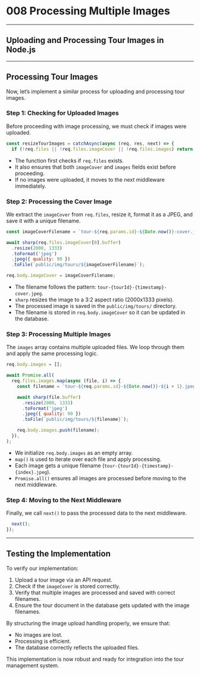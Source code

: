 # 008 Processing Multiple Images

---

## Uploading and Processing Tour Images in Node.js

---

## Processing Tour Images

Now, let’s implement a similar process for uploading and processing tour images.

### Step 1: Checking for Uploaded Images

Before proceeding with image processing, we must check if images were uploaded.

```jsx
const resizeTourImages = catchAsync(async (req, res, next) => {
  if (!req.files || !req.files.imageCover || !req.files.images) return next();
```

- The function first checks if `req.files` exists.
- It also ensures that both `imageCover` and `images` fields exist before proceeding.
- If no images were uploaded, it moves to the next middleware immediately.

### Step 2: Processing the Cover Image

We extract the `imageCover` from `req.files`, resize it, format it as a JPEG, and save it with a unique filename.

```jsx
const imageCoverFilename = `tour-${req.params.id}-${Date.now()}-cover.jpeg`;

await sharp(req.files.imageCover[0].buffer)
  .resize(2000, 1333)
  .toFormat('jpeg')
  .jpeg({ quality: 90 })
  .toFile(`public/img/tours/${imageCoverFilename}`);

req.body.imageCover = imageCoverFilename;
```

- The filename follows the pattern: `tour-{tourId}-{timestamp}-cover.jpeg`.
- `sharp` resizes the image to a 3:2 aspect ratio (2000x1333 pixels).
- The processed image is saved in the `public/img/tours/` directory.
- The filename is stored in `req.body.imageCover` so it can be updated in the database.

### Step 3: Processing Multiple Images

The `images` array contains multiple uploaded files. We loop through them and apply the same processing logic.

```jsx
req.body.images = [];

await Promise.all(
  req.files.images.map(async (file, i) => {
    const filename = `tour-${req.params.id}-${Date.now()}-${i + 1}.jpeg`;

    await sharp(file.buffer)
      .resize(2000, 1333)
      .toFormat('jpeg')
      .jpeg({ quality: 90 })
      .toFile(`public/img/tours/${filename}`);

    req.body.images.push(filename);
  }),
);
```

- We initialize `req.body.images` as an empty array.
- `map()` is used to iterate over each file and apply processing.
- Each image gets a unique filename (`tour-{tourId}-{timestamp}-{index}.jpeg`).
- `Promise.all()` ensures all images are processed before moving to the next middleware.

### Step 4: Moving to the Next Middleware

Finally, we call `next()` to pass the processed data to the next middleware.

```jsx
  next();
});
```

---

## Testing the Implementation

To verify our implementation:

1. Upload a tour image via an API request.
2. Check if the `imageCover` is stored correctly.
3. Verify that multiple images are processed and saved with correct filenames.
4. Ensure the tour document in the database gets updated with the image filenames.

By structuring the image upload handling properly, we ensure that:

- No images are lost.
- Processing is efficient.
- The database correctly reflects the uploaded files.

This implementation is now robust and ready for integration into the tour management system.
